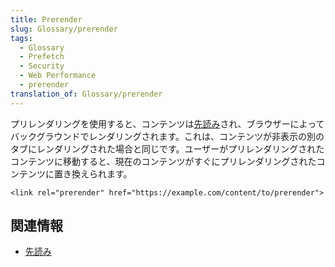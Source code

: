 ```yaml
---
title: Prerender
slug: Glossary/prerender
tags:
  - Glossary
  - Prefetch
  - Security
  - Web Performance
  - prerender
translation_of: Glossary/prerender
---
```

プリレンダリングを使用すると、コンテンツは[先読み](/ja/docs/Glossary/Prefetch)され、ブラウザーによってバックグラウンドでレンダリングされます。これは、コンテンツが非表示の別のタブにレンダリングされた場合と同じです。ユーザーがプリレンダリングされたコンテンツに移動すると、現在のコンテンツがすぐにプリレンダリングされたコンテンツに置き換えられます。

    <link rel="prerender" href="https://example.com/content/to/prerender">

## 関連情報

- [先読み](/ja/docs/Glossary/Prefetch)
